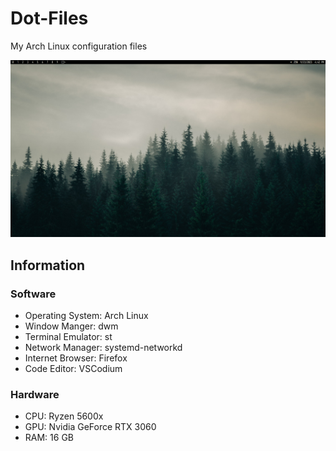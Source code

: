 # Dot-Files

My Arch Linux configuration files

![](screenshot.png)

## Information

### Software
- Operating System: Arch Linux
- Window Manger: dwm
- Terminal Emulator: st
- Network Manager: systemd-networkd
- Internet Browser: Firefox
- Code Editor: VSCodium

### Hardware
- CPU: Ryzen 5600x
- GPU: Nvidia GeForce RTX 3060
- RAM: 16 GB
